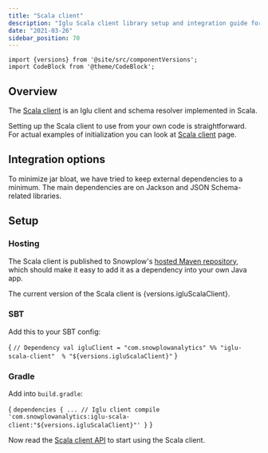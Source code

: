 ```yaml
---
title: "Scala client"
description: "Iglu Scala client library setup and integration guide for schema resolution in Scala applications with SBT and Gradle configurations."
date: "2021-03-26"
sidebar_position: 70
---
```


```mdx-code-block
import {versions} from '@site/src/componentVersions';
import CodeBlock from '@theme/CodeBlock';
```

## Overview

The [Scala client](https://github.com/snowplow/iglu-scala-client) is an Iglu client and schema resolver implemented in Scala.

Setting up the Scala client to use from your own code is straightforward.  
For actual examples of initialization you can look at [Scala client](https://github.com/snowplow/iglu-scala-client) page.

## Integration options

To minimize jar bloat, we have tried to keep external dependencies to a minimum. The main dependencies are on Jackson and JSON Schema-related libraries.

## Setup

### Hosting

The Scala client is published to Snowplow's [hosted Maven repository](http://maven.snplow.com), which should make it easy to add it as a dependency into your own Java app.

<p>The current version of the Scala client is {versions.igluScalaClient}.</p>

### SBT

Add this to your SBT config:

<CodeBlock language="scala">{
`// Dependency
val igluClient = "com.snowplowanalytics" %% "iglu-scala-client"  % "${versions.igluScalaClient}"`
}</CodeBlock>

### Gradle

Add into `build.gradle`:

<CodeBlock language="gradle">{
`dependencies {
    ...
    // Iglu client
    compile 'com.snowplowanalytics:iglu-scala-client:"${versions.igluScalaClient}"'
}`
}</CodeBlock>

Now read the  [Scala client API](https://github.com/snowplow/iglu-scala-client) to start using the Scala client.
